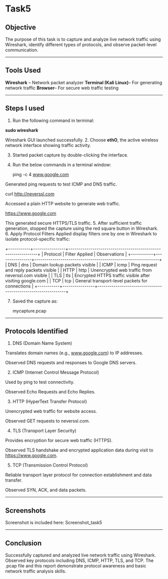 # Task5

## Objective
The purpose of this task is to capture and analyze live network traffic using Wireshark, identify different types of protocols, and observe packet-level communication.

---

## Tools Used

**Wireshark** – Network packet analyzer
**Terminal (Kali Linux)**– For generating network traffic
**Browser**– For secure web traffic testing

---

## Steps I used

1. Run the following command in terminal:
   
  **sudo wireshark**
  
  Wireshark GUI launched successfully.
2. Choose **ethO**, the active wireless network interface showing traffic activity.

3. Started packet capture by double-clicking the interface.
4. Run  the below commands in a terminal window:

   ping -c 4 www.google.com
   
Generated ping requests to test ICMP and DNS traffic.

   curl http://neverssl.com

Accessed a plain HTTP website to generate web traffic.

   https://www.google.com

This generated secure HTTPS/TLS traffic.
5. After sufficient traffic generation, stopped the capture using the red square button in Wireshark.
6. Apply Protocol Filters
Applied display filters one by one in Wireshark to isolate protocol-specific traffic:

+-----------+----------------+--------------------------------------------------------------+
| Protocol  | Filter Applied | Observations                                                 |
+-----------+----------------+--------------------------------------------------------------+
| DNS       | dns            | Domain lookup packets visible                                |
| ICMP      | icmp           | Ping request and reply packets visible                       |
| HTTP      | http           | Unencrypted web traffic from neverssl.com visible            |
| TLS       | tls            | Encrypted HTTPS traffic visible after visiting google.com    |
| TCP       | tcp            | General transport-level packets for connections              |
+-----------+----------------+--------------------------------------------------------------+

7. Saved the capture as:
   
   mycapture.pcap

---

## Protocols Identified

1. DNS (Domain Name System)

Translates domain names (e.g., www.google.com) to IP addresses.

Observed DNS requests and responses to Google DNS servers.

2. ICMP (Internet Control Message Protocol)

Used by ping to test connectivity.

Observed Echo Requests and Echo Replies.

3. HTTP (HyperText Transfer Protocol)

Unencrypted web traffic for website access.

Observed GET requests to neverssl.com.

4. TLS (Transport Layer Security)

Provides encryption for secure web traffic (HTTPS).

Observed TLS handshake and encrypted application data during visit to https://www.google.com.

5. TCP (Transmission Control Protocol)

Reliable transport layer protocol for connection establishment and data transfer.

Observed SYN, ACK, and data packets.

---

## Screenshots

Screenshot is included here: Screenshot_task5

---

## Conclusion
Successfully captured and analyzed live network traffic using Wireshark.
Observed key protocols including DNS, ICMP, HTTP, TLS, and TCP.
The .pcap file and this report demonstrate protocol awareness and basic network traffic analysis skills.



